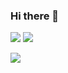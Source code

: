 ### Hi there 👋

<!--
**JisuPark-dev/JisuPark-dev** is a ✨ _special_ ✨ repository because its `README.md` (this file) appears on your GitHub profile.

Here are some ideas to get you started:

- 🔭 I’m currently working on ...
- 🌱 I’m currently learning ...
- 👯 I’m looking to collaborate on ...
- 🤔 I’m looking for help with ...
- 💬 Ask me about ...
- 📫 How to reach me: ...
- 😄 Pronouns: ...
- ⚡ Fun fact: ...
-->
<p>
  <img src="https://img.shields.io/badge/Spring-6DB33F?style=flat-square&logo=Spring&logoColor=white"/>
  <img src="https://img.shields.io/badge/Velog-20C997?style=flat-square&logo=Velog&logoColor=white"/>
  <a href="https://velog.io/@sudong“><img src="https://img.shields.io/badge/Velog-20C997?style=flat-square&logo=Velog&logoColor=white"/></a>
    
  <a href="https://velog.io/@sudong"><img src="https://img.shields.io/badge/Velog-20C997?style=flat-square&logo=Velog&logoColor=white&link=https://velog.io/@sudong"/></a>
</p>

